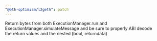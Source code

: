 ```yaml
---
"@eth-optimism/l2geth": patch
---
```


Return bytes from both ExecutionManager.run and ExecutionManager.simulateMessage and be sure to properly ABI decode the return values and the nested (bool, returndata)

